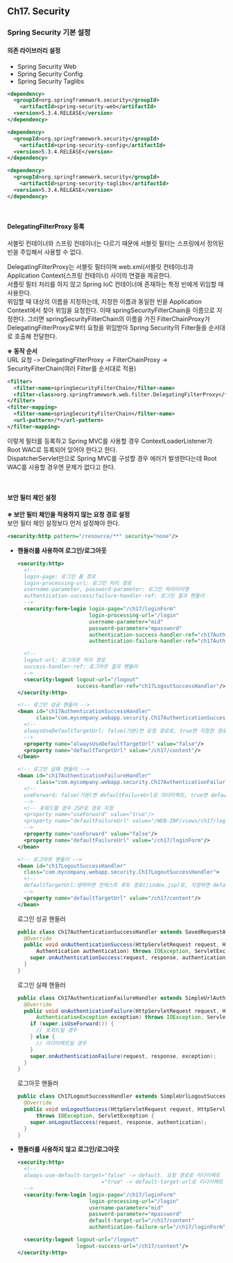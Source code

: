 ## Ch17. Security
### Spring Security 기본 설정
#### 의존 라이브러리 설정
- Spring Security Web
- Spring Security Config
- Spring Security Taglibs
```xml
<dependency>
  <groupId>org.springframework.security</groupId>
    <artifactId>spring-security-web</artifactId>
  <version>5.3.4.RELEASE</version>
</dependency>

<dependency>
  <groupId>org.springframework.security</groupId>
    <artifactId>spring-security-config</artifactId>
  <version>5.3.4.RELEASE</version>
</dependency>

<dependency>
  <groupId>org.springframework.security</groupId>
    <artifactId>spring-security-taglibs</artifactId>
  <version>5.3.4.RELEASE</version>
</dependency>
```

<br/>

#### DelegatingFilterProxy 등록
서블릿 컨테이너와 스프링 컨테이너는 다르기 때문에 서블릿 필터는 스프링에서 정의된 빈을 주입해서 사용할 수 없다.

DelegatingFilterProxy는 서블릿 필터이며 web.xml(서블릿 컨테이너)과 Application Context(스프링 컨테이너) 사이의 연결을 제공한다.  
서플릿 필터 처리를 하지 않고 Spring IoC 컨테이너에 존재하는 특정 빈에게 위임할 때 사용한다.  
위임할 때 대상의 이름을 지정하는데, 지정한 이름과 동일한 빈을 Application Context에서 찾아 위임을 요청힌다.
이때 springSecurityFilterChain을 이름으로 지정한다.
그러면 springSecurityFilterChain의 이름을 가진 FilterChainProxy가 DelegatingFilterProxy로부터 요청을 위임받아
Spring Security의 Filter들을 순서대로 호출해 전달한다.

**※ 동작 순서**  
URL 요청 -> DelegatingFilterProxy -> FilterChainProxy -> SecurityFilterChain(여러 Filter를 순서대로 적용)

```xml
<filter>
  <filter-name>springSecurityFilterChain</filter-name>
  <filter-class>org.springframework.web.filter.DelegatingFilterProxy</filter-class>
</filter>
<filter-mapping>
  <filter-name>springSecurityFilterChain</filter-name>
  <url-pattern>/*</url-pattern>
</filter-mapping>
```
이렇게 필터를 등록하고 Spring MVC를 사용할 경우 ContextLoaderListener가 Root WAC로 등록되어 있어야 한다고 한다.  
DispatcherServlet만으로 Spring MVC를 구성할 경우 에러가 발생한다는데 Root WAC를 사용할 경우엔 문제가 없다고 한다.

<br/>

#### 보안 필터 체인 설정
**※ 보안 필터 체인을 적용하지 않는 요청 경로 설정**  
보안 필터 체인 설정보다 먼저 설정해야 한다.
```xml
<security:http pattern="/resource/**" security="none"/>
```

- **핸들러를 사용하여 로그인/로그아웃**
  ```xml
  <security:http>
    <!--
    login-page: 로그인 폼 경로
    login-processing-url: 로그인 처리 경로
    username-parameter, password-parameter: 로그인 파라미터명
    authentication-success/failure-handler-ref: 로그인 결과 핸들러
    -->
    <security:form-login login-page="/ch17/loginForm"
                         login-processing-url="/login"
                         username-parameter="mid"
                         password-parameter="mpassword"
                         authentication-success-handler-ref="ch17AuthenticationSuccessHandler"
                         authentication-failure-handler-ref="ch17AuthenticationFailureHandler"/>			 

    <!--
    logout-url: 로그아웃 처리 경로
    success-handler-ref: 로그아웃 결과 핸들러
    -->
    <security:logout logout-url="/logout" 
                     success-handler-ref="ch17LogoutSuccessHandler"/>
  </security:http>

  <!-- 로그인 성공 핸들러 -->
  <bean id="ch17AuthenticationSuccessHandler" 
        class="com.mycompany.webapp.security.Ch17AuthenticationSuccessHandler">
    <!-- 
    alwaysUseDefaultTargetUrl: false(기본)면 요청 경로로, true면 지정한 경로로 리다이렉트
    -->
    <property name="alwaysUseDefaultTargetUrl" value="false"/>
    <property name="defaultTargetUrl" value="/ch17/content"/>
  </bean>

  <!-- 로그인 실패 핸들러 -->
  <bean id="ch17AuthenticationFailureHandler" 
        class="com.mycompany.webapp.security.Ch17AuthenticationFailureHandler">
    <!-- 
    useForward: false(기본)면 defaultFailureUrl로 리다이렉트, true면 defaultFailureUrl로 포워드
    -->
    <!-- 포워드할 경우 JSP로 경로 지정
    <property name="useForward" value="true"/>
    <property name="defaultFailureUrl" value="/WEB-INF/views/ch17/loginForm.jsp"/>
    -->
    <property name="useForward" value="false"/>
    <property name="defaultFailureUrl" value="/ch17/loginForm"/>
  </bean>

  <!-- 로그아웃 핸들러 -->
  <bean id="ch17LogoutSuccessHandler" 
    class="com.mycompany.webapp.security.Ch17LogoutSuccessHandler">
    <!-- 
    defaultTargetUrl:생략하면 컨텍스트 루트 경로(/index.jsp)로, 지정하면 defaultTargetUrl로 리다이렉트
    -->
    <property name="defaultTargetUrl" value="/ch17/content"/>
  </bean>
  ```

  로그인 성공 핸들러
  ```java
  public class Ch17AuthenticationSuccessHandler extends SavedRequestAwareAuthenticationSuccessHandler {
    @Override
    public void onAuthenticationSuccess(HttpServletRequest request, HttpServletResponse response,
        Authentication authentication) throws IOException, ServletException {
      super.onAuthenticationSuccess(request, response, authentication);
    }
  }
  ```

  로그인 실패 핸들러
  ```java
  public class Ch17AuthenticationFailureHandler extends SimpleUrlAuthenticationFailureHandler {
    @Override
    public void onAuthenticationFailure(HttpServletRequest request, HttpServletResponse response,
        AuthenticationException exception) throws IOException, ServletException {
      if (super.isUseForward()) {
        // 포워드일 경우
      } else {
        // 리다이렉트일 경우
      }
      super.onAuthenticationFailure(request, response, exception);
    }
  }
  ```

  로그아웃 핸들러
  ```java
  public class Ch17LogoutSuccessHandler extends SimpleUrlLogoutSuccessHandler {
    @Override
    public void onLogoutSuccess(HttpServletRequest request, HttpServletResponse response, Authentication authentication)
        throws IOException, ServletException {
      super.onLogoutSuccess(request, response, authentication);
    }
  }
  ```

- **핸들러를 사용하지 않고 로그인/로그아웃**  
  ```xml
  <security:http>
    <!--
    always-use-default-target="false" -> default. 요청 경로로 리다이렉트
                             ="true" -> default-target-url로 리다이렉트
    -->
    <security:form-login login-page="/ch17/loginForm"
                         login-processing-url="/login"	 
                         username-parameter="mid"
                         password-parameter="mpassword"
                         default-target-url="/ch17/content"
                         authentication-failure-url="/ch17/loginForm"/>

    <security:logout logout-url="/logout" 
                     logout-success-url="/ch17/content"/> 
  </security:http>
  ```
